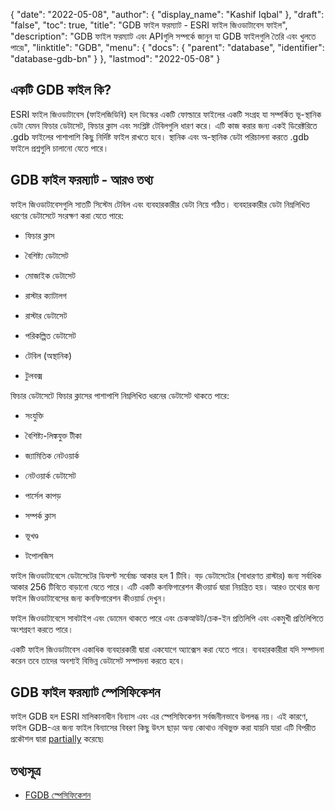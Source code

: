 {
  "date": "2022-05-08",
  "author": {
    "display_name": "Kashif Iqbal"
  },
  "draft": "false",
  "toc": true,
  "title": "GDB ফাইল ফরম্যাট - ESRI ফাইল জিওডাটাবেস ফাইল",
  "description": "GDB ফাইল ফরম্যাট এবং APIগুলি সম্পর্কে জানুন যা GDB ফাইলগুলি তৈরি এবং খুলতে পারে৷",
  "linktitle": "GDB",
  "menu": {
    "docs": {
      "parent": "database",
      "identifier": "database-gdb-bn"
    }
  },
  "lastmod": "2022-05-08"
}

## একটি GDB ফাইল কি?

ESRI ফাইল জিওডাটাবেস (ফাইলজিডিবি) হল ডিস্কের একটি ফোল্ডারে ফাইলের একটি সংগ্রহ যা সম্পর্কিত ভূ-স্থানিক ডেটা যেমন ফিচার ডেটাসেট, ফিচার ক্লাস এবং সংশ্লিষ্ট টেবিলগুলি ধারণ করে। এটি কাজ করার জন্য একই ডিরেক্টরিতে .gdb ফাইলের পাশাপাশি কিছু নির্দিষ্ট ফাইল রাখতে হবে। স্থানিক এবং অ-স্থানিক ডেটা পরিচালনা করতে .gdb ফাইলে প্রশ্নগুলি চালানো যেতে পারে।

## GDB ফাইল ফরম্যাট - আরও তথ্য

ফাইল জিওডাটাবেসগুলি সাতটি সিস্টেম টেবিল এবং ব্যবহারকারীর ডেটা নিয়ে গঠিত। ব্যবহারকারীর ডেটা নিম্নলিখিত ধরণের ডেটাসেটে সংরক্ষণ করা যেতে পারে:

* ফিচার ক্লাস

* বৈশিষ্ট্য ডেটাসেট

* মোজাইক ডেটাসেট

* রাস্টার ক্যাটালগ

* রাস্টার ডেটাসেট

* পরিকল্পিত ডেটাসেট

* টেবিল (অস্থানিক)

* টুলবক্স


ফিচার ডেটাসেটে ফিচার ক্লাসের পাশাপাশি নিম্নলিখিত ধরনের ডেটাসেট থাকতে পারে:

* সংযুক্তি

* বৈশিষ্ট্য-লিঙ্কযুক্ত টীকা

* জ্যামিতিক নেটওয়ার্ক

* নেটওয়ার্ক ডেটাসেট

* পার্সেল কাপড়

* সম্পর্ক ক্লাস

* ভূখণ্ড

* টপোলজিস


ফাইল জিওডাটাবেসে ডেটাসেটের ডিফল্ট সর্বোচ্চ আকার হল 1 টিবি। বড় ডেটাসেটের (সাধারণত রাস্টার) জন্য সর্বাধিক আকার 256 টিবিতে বাড়ানো যেতে পারে। এটি একটি কনফিগারেশন কীওয়ার্ড দ্বারা নিয়ন্ত্রিত হয়। আরও তথ্যের জন্য ফাইল জিওডাটাবেসের জন্য কনফিগারেশন কীওয়ার্ড দেখুন।

ফাইল জিওডাটাবেসে সাবটাইপ এবং ডোমেন থাকতে পারে এবং চেকআউট/চেক-ইন প্রতিলিপি এবং একমুখী প্রতিলিপিতে অংশগ্রহণ করতে পারে।

একটি ফাইল জিওডাটাবেস একাধিক ব্যবহারকারী দ্বারা একযোগে অ্যাক্সেস করা যেতে পারে। ব্যবহারকারীরা যদি সম্পাদনা করেন তবে তাদের অবশ্যই বিভিন্ন ডেটাসেট সম্পাদনা করতে হবে।

## GDB ফাইল ফরম্যাট স্পেসিফিকেশন ##

ফাইল GDB হল ESRI মালিকানাধীন বিন্যাস এবং এর স্পেসিফিকেশন সর্বজনীনভাবে উপলব্ধ নয়। এই কারণে, ফাইল GDB-এর জন্য ফাইল বিন্যাসের বিবরণ কিছু উৎস ছাড়া অন্য কোথাও নথিভুক্ত করা যায়নি যারা এটি বিপরীত প্রকৌশল দ্বারা [partially](https://github.com/rouault/dump_gdbtable/wiki/FGDB-Spec) করেছে৷

## তথ্যসূত্র ##

* [FGDB স্পেসিফিকেশন](https://github.com/rouault/dump_gdbtable/wiki/FGDB-Spec)


